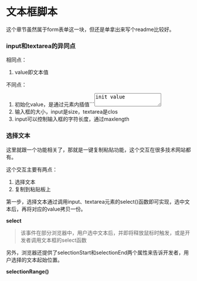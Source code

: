 # 文本框脚本

这个章节虽然属于form表单这一块，但还是单拿出来写个readme比较好。

### input和textarea的异同点

相同点：
1. value即文本值


不同点：
1. 初始化value，是通过元素内插值```<textarea>init value</textarea>
2. 输入框的大小，input是size，textarea是clos
3. input可以控制输入框的字符长度，通过maxlength

### 选择文本

这里就跟一个功能相关了，那就是一键复制粘贴功能，这个交互在很多技术网站都有。

这个交互主要有两点：
1. 选择文本
2. 复制到粘贴板上

第一步，选择文本通过调用input、textarea元素的select()函数即可实现，选中文本后，再将对应的value拷贝一份。


**select**

> 该事件在部分浏览器中，用户选中文本后，并即将释放鼠标时触发，或是开发者调用文本框的select函数

另外，浏览器还提供了selectionStart和selectionEnd两个属性来告诉开发者，用户选择的文本起始位置。

**selectionRange()**

